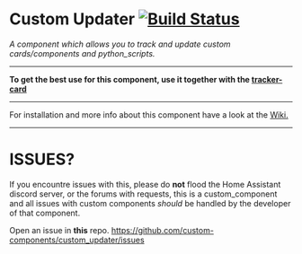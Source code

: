 # Custom Updater [![Build Status](https://travis-ci.com/custom-components/custom_updater.svg?branch=master)](https://travis-ci.com/custom-components/custom_updater)

_A component which allows you to track and update custom cards/components and python_scripts._  

***

**To get the best use for this component, use it together with the [tracker-card](https://github.com/custom-cards/tracker-card)**

***

For installation and more info about this component have a look at the [Wiki.](https://github.com/custom-components/custom_updater/wiki/Installation)

***

# ISSUES?

If you encountre issues with this, please do **not** flood the Home Assistant discord server, or the forums with requests, this is a custom_component and all issues with custom components _should_ be handled by the developer of that component.

Open an issue in **this** repo.
https://github.com/custom-components/custom_updater/issues